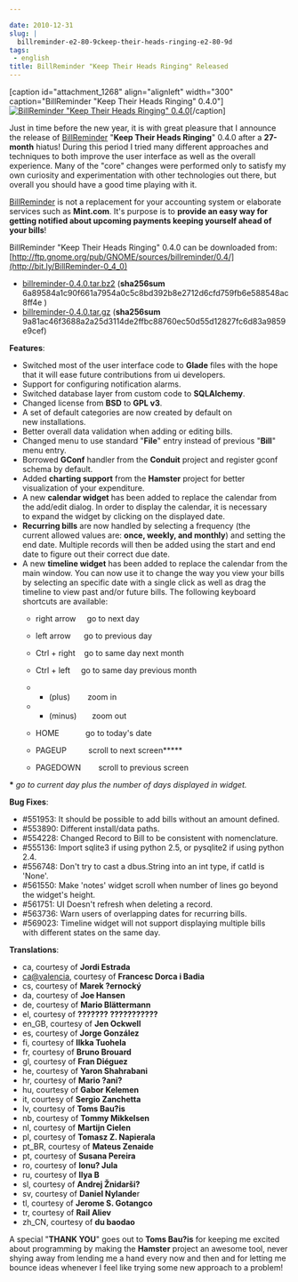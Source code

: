 ```yaml
---

date: 2010-12-31
slug: |
  billreminder-e2-80-9ckeep-their-heads-ringing-e2-80-9d
tags:
 - english
title: BillReminder "Keep Their Heads Ringing" Released
---
```


\[caption id="attachment_1268" align="alignleft" width="300"
caption="BillReminder "Keep Their Heads Ringing" 0.4.0"\][![BillReminder
\"Keep Their Heads Ringing\"
0.4.0](http://www.ogmaciel.com/wp-content/uploads/2010/12/billreminder-0.4.0-300x300.png)](http://www.ogmaciel.com/wp-content/uploads/2010/12/billreminder-0.4.0.png)\[/caption\]

Just in time before the new year, it is with great pleasure that I
announce the release of
[BillReminder](http://billreminder.gnulinuxbrasil.org/) "**Keep Their
Heads Ringing**\" 0.4.0 after a **27-month** hiatus! During this period
I tried many different approaches and techniques to both improve the
user interface as well as the overall experience. Many of the "core"
changes were performed only to satisfy my own curiosity and
experimentation with other technologies out there, but overall you
should have a good time playing with it.

[BillReminder](http://billreminder.gnulinuxbrasil.org/) is not a
replacement for your accounting system or elaborate services such as
**Mint.com**. It's purpose is to **provide an easy way for getting
notified about upcoming payments keeping yourself ahead of your bills**!

BillReminder "Keep Their Heads Ringing" 0.4.0 can be downloaded from:
[http://ftp.gnome.org/pub/GNOME/sources/billreminder/0.4/](http://bit.ly/BillReminder-0_4_0)

-   [billreminder-0.4.0.tar.bz2](http://bit.ly/hCdgEm) (**sha256sum**
    6a89584a1c90f661a7954a0c5c8bd392b8e2712d6cfd759fb6e588548ac8ff4e )
-   [billreminder-0.4.0.tar.gz](http://bit.ly/iaxXGG) (**sha256sum**
    9a81ac46f3688a2a25d3114de2ffbc88760ec50d55d12827fc6d83a9859e9cef)

**Features**:

-   Switched most of the user interface code to **Glade** files with the
    hope that it will ease future contributions from ui developers.
-   Support for configuring notification alarms.
-   Switched database layer from custom code to **SQLAlchemy**.
-   Changed license from **BSD** to **GPL v3**.
-   A set of default categories are now created by default on
    new installations.
-   Better overall data validation when adding or editing bills.
-   Changed menu to use standard "**File**\" entry instead of
    previous \"**Bill**\" menu entry.
-   Borrowed **GConf** handler from the **Conduit** project and register
    gconf schema by default.
-   Added **charting support** from the **Hamster** project for better
    visualization of your expenditure.
-   A new **calendar widget** has been added to replace the calendar
    from the add/edit dialog. In order to display the calendar, it is
    necessary to expand the widget by clicking on the displayed date.
-   **Recurring bills** are now handled by selecting a frequency (the
    current allowed values are: **once, weekly, and monthly**) and
    setting the end date. Multiple records will then be added using the
    start and end date to figure out their correct due date.
-   A new **timeline widget** has been added to replace the calendar
    from the main window. You can now use it to change the way you view
    your bills by selecting an specific date with a single click as well
    as drag the timeline to view past and/or future bills. The following
    keyboard shortcuts are available:
    -   right arrow     go to next day

    -   left arrow      go to previous day

    -   Ctrl + right    go to same day next month

    -   Ctrl + left     go to same day previous month

    -   -   (plus)        zoom in

    -   -   (minus)       zoom out

    -   HOME            go to today's date

    -   PAGEUP          scroll to next screen**\***

    -   PAGEDOWN        scroll to previous screen

**\*** *go to current day plus the number of days displayed in widget.*

**Bug Fixes**:

-   \#551953: It should be possible to add bills without an amount
    defined.
-   \#553890: Different install/data paths.
-   \#554228: Changed Record to Bill to be consistent with nomenclature.
-   \#555136: Import sqlite3 if using python 2.5, or pysqlite2 if using
    python 2.4.
-   \#556748: Don't try to cast a dbus.String into an int type, if catId
    is 'None'.
-   \#561550: Make 'notes' widget scroll when number of lines go beyond
    the widget's height.
-   \#561751: UI Doesn't refresh when deleting a record.
-   \#563736: Warn users of overlapping dates for recurring bills.
-   \#569023: Timeline widget will not support displaying multiple bills
    with different states on the same day.

**Translations**:

-   ca, courtesy of **Jordi Estrada**
-   <ca@valencia>, courtesy of **Francesc Dorca i Badia**
-   cs, courtesy of **Marek ?ernocký**
-   da, courtesy of **Joe Hansen**
-   de, courtesy of **Mario Blättermann**
-   el, courtesy of **??????? ???????????**
-   en_GB, courtesy of **Jen Ockwell**
-   es, courtesy of **Jorge González**
-   fi, courtesy of **Ilkka Tuohela**
-   fr, courtesy of **Bruno Brouard**
-   gl, courtesy of **Fran Diéguez**
-   he, courtesy of **Yaron Shahrabani**
-   hr, courtesy of **Mario ?ani?**
-   hu, courtesy of **Gabor Kelemen**
-   it, courtesy of **Sergio Zanchetta**
-   lv, courtesy of **Toms Bau?is**
-   nb, courtesy of **Tommy Mikkelsen**
-   nl, courtesy of **Martijn Cielen**
-   pl, courtesy of **Tomasz Z. Napierala**
-   pt_BR, courtesy of **Mateus Zenaide**
-   pt, courtesy of **Susana Pereira**
-   ro, courtesy of **Ionu? Jula**
-   ru, courtesy of **Ilya B**
-   sl, courtesy of **Andrej Žnidarši?**
-   sv, courtesy of **Daniel Nylande**r
-   tl, courtesy of **Jerome S. Gotangco**
-   tr, courtesy of **Rail Aliev**
-   zh_CN, courtesy of **du baodao**

A special "**THANK YOU**\" goes out to **Toms Bau?is** for keeping me
excited about programming by making the **Hamster** project an awesome
tool, never shying away from lending me a hand every now and then and
for letting me bounce ideas whenever I feel like trying some new
approach to a problem!
